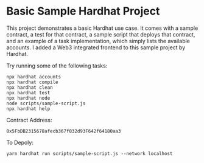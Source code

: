 # Basic Sample Hardhat Project

This project demonstrates a basic Hardhat use case. It comes with a sample contract, a test for that contract, a sample script that deploys that contract, and an example of a task implementation, which simply lists the available accounts. I added a Web3 integrated frontend to this sample project by Hardhat.

Try running some of the following tasks:

```shell
npx hardhat accounts
npx hardhat compile
npx hardhat clean
npx hardhat test
npx hardhat node
node scripts/sample-script.js
npx hardhat help
```
Contract Address:
```
0x5FbDB2315678afecb367f032d93F642f64180aa3
```

To Depoly: 
```shell
yarn hardhat run scripts/sample-script.js --network localhost
```
